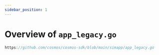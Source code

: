 ```yaml
---
sidebar_position: 1
---
```


# Overview of `app_legacy.go`

```go reference
https://github.com/cosmos/cosmos-sdk/blob/main/simapp/app_legacy.go
```
